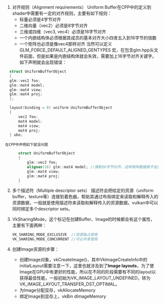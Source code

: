 1. 对齐规则（Alignment requirements）
   Uniform Buffer在CPP中的定义到shader中需要有一定的对齐规则，主要有如下规则：
   * 标量必须是4字节对齐
   * 二维向量（vec2）必须是8字节对齐
   * 三维或四维（vec3, vec4）必须是16字节对齐
   * 一个内嵌结构体必须根据其成员的基本对齐大小四舍五入到16字节的倍数
   * 一个矩阵也必须是像vec4那样对齐
  当然可以定义 GLM_FORCE_DEFAULT_ALIGNED_GENTYPES 宏，在包含glm.hpp头文件前面，但是如果是内嵌结构体就会失效，需要加上16字节对齐关键字。
  如下声明就会出现错误：
  ```CPP
    struct UniformBufferObject 
    {
    glm::vec2 foo;
    glm::mat4 model;
    glm::mat4 view;
    glm::mat4 proj;
    };

    layout(binding = 0) uniform UniformBufferObject 
    {
        vec2 foo;
        mat4 model;
        mat4 view;
        mat4 proj;
    } ubo;
  ```
    在CPP中声明如下就没问题
  ```cpp
        struct UniformBufferObject 
        {
            glm::vec2 foo;
            alignas(16) glm::mat4 model; //强制16字节对齐，这样矩阵数据就不会出错
            glm::mat4 view;
            glm::mat4 proj;
        }
  ```

2. 多个描述符（Multiple descriptor sets）
    描述符会把给定的资源（uniform buffer，texture等）连接到着色器，帮助其通过布局绑定来读取和解释传入的资源数据，一般就是使用描述符来读取和解释传入的资源数据。vulkan中可以同时绑定多个descriptor sets。

3. VkSharingMode，这个标记在创建Buffer、Image的时候都会有这个属性，主要有下面两种：
   ```cpp
   VK_SHARING_MODE_EXCLUSIVE  //资源独占使用
   VK_SHARING_MODE_CONCURRENT //可以共享使用
   ```

4. 创建Image资源的步骤：
   * 创建Image对象，vkCreateImage()，其中VkImageCreateInfo中的initialLayout需要注意一下，这里也就涉及到了**Image layouts**，为了使Image在GPU中有更好的性能，所以在不同的阶段需要有不同的layout以获得最佳性能，一般初始为VK_IMAGE_LAYOUT_UNDEFINED，转为VK_IMAGE_LAYOUT_TRANSFER_DST_OPTIMAL。
   * 为Image分配显存，vkAllocateMemory
   * 绑定Image到显存上，vkBin dImageMemory